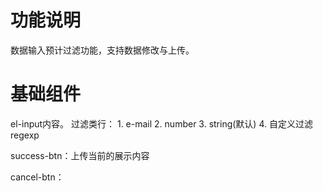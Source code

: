 # 功能说明

  数据输入预计过滤功能，支持数据修改与上传。

# 基础组件

  el-input内容。
    过滤类行：
      1. e-mail
      2. number
      3. string(默认)
      4. 自定义过滤regexp

  success-btn：上传当前的展示内容

  cancel-btn：
